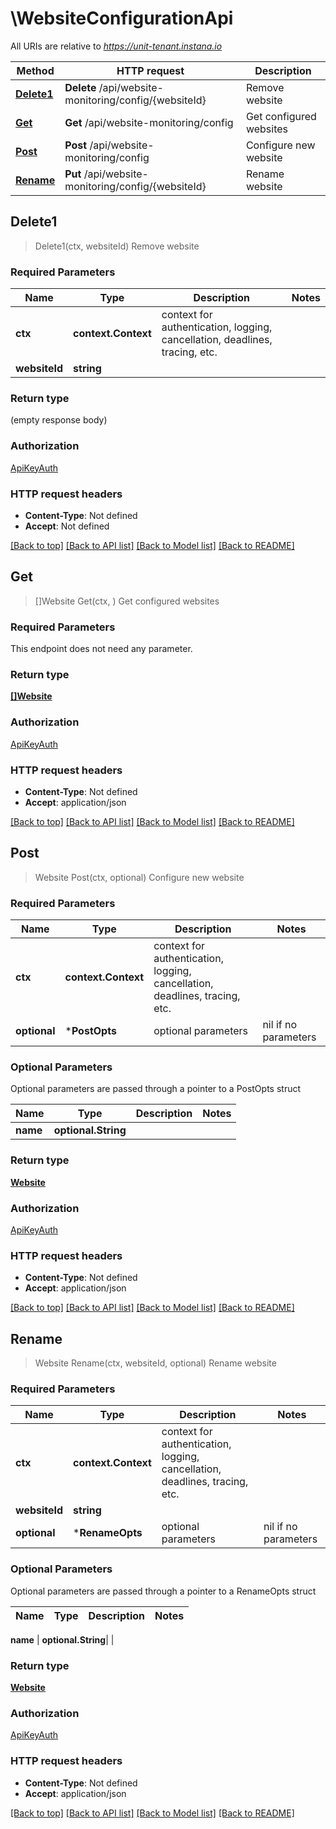 # \WebsiteConfigurationApi

All URIs are relative to *https://unit-tenant.instana.io*

Method | HTTP request | Description
------------- | ------------- | -------------
[**Delete1**](WebsiteConfigurationApi.md#Delete1) | **Delete** /api/website-monitoring/config/{websiteId} | Remove website
[**Get**](WebsiteConfigurationApi.md#Get) | **Get** /api/website-monitoring/config | Get configured websites
[**Post**](WebsiteConfigurationApi.md#Post) | **Post** /api/website-monitoring/config | Configure new website
[**Rename**](WebsiteConfigurationApi.md#Rename) | **Put** /api/website-monitoring/config/{websiteId} | Rename website



## Delete1

> Delete1(ctx, websiteId)
Remove website

### Required Parameters


Name | Type | Description  | Notes
------------- | ------------- | ------------- | -------------
**ctx** | **context.Context** | context for authentication, logging, cancellation, deadlines, tracing, etc.
**websiteId** | **string**|  | 

### Return type

 (empty response body)

### Authorization

[ApiKeyAuth](../README.md#ApiKeyAuth)

### HTTP request headers

- **Content-Type**: Not defined
- **Accept**: Not defined

[[Back to top]](#) [[Back to API list]](../README.md#documentation-for-api-endpoints)
[[Back to Model list]](../README.md#documentation-for-models)
[[Back to README]](../README.md)


## Get

> []Website Get(ctx, )
Get configured websites

### Required Parameters

This endpoint does not need any parameter.

### Return type

[**[]Website**](Website.md)

### Authorization

[ApiKeyAuth](../README.md#ApiKeyAuth)

### HTTP request headers

- **Content-Type**: Not defined
- **Accept**: application/json

[[Back to top]](#) [[Back to API list]](../README.md#documentation-for-api-endpoints)
[[Back to Model list]](../README.md#documentation-for-models)
[[Back to README]](../README.md)


## Post

> Website Post(ctx, optional)
Configure new website

### Required Parameters


Name | Type | Description  | Notes
------------- | ------------- | ------------- | -------------
**ctx** | **context.Context** | context for authentication, logging, cancellation, deadlines, tracing, etc.
 **optional** | ***PostOpts** | optional parameters | nil if no parameters

### Optional Parameters

Optional parameters are passed through a pointer to a PostOpts struct


Name | Type | Description  | Notes
------------- | ------------- | ------------- | -------------
 **name** | **optional.String**|  | 

### Return type

[**Website**](Website.md)

### Authorization

[ApiKeyAuth](../README.md#ApiKeyAuth)

### HTTP request headers

- **Content-Type**: Not defined
- **Accept**: application/json

[[Back to top]](#) [[Back to API list]](../README.md#documentation-for-api-endpoints)
[[Back to Model list]](../README.md#documentation-for-models)
[[Back to README]](../README.md)


## Rename

> Website Rename(ctx, websiteId, optional)
Rename website

### Required Parameters


Name | Type | Description  | Notes
------------- | ------------- | ------------- | -------------
**ctx** | **context.Context** | context for authentication, logging, cancellation, deadlines, tracing, etc.
**websiteId** | **string**|  | 
 **optional** | ***RenameOpts** | optional parameters | nil if no parameters

### Optional Parameters

Optional parameters are passed through a pointer to a RenameOpts struct


Name | Type | Description  | Notes
------------- | ------------- | ------------- | -------------

 **name** | **optional.String**|  | 

### Return type

[**Website**](Website.md)

### Authorization

[ApiKeyAuth](../README.md#ApiKeyAuth)

### HTTP request headers

- **Content-Type**: Not defined
- **Accept**: application/json

[[Back to top]](#) [[Back to API list]](../README.md#documentation-for-api-endpoints)
[[Back to Model list]](../README.md#documentation-for-models)
[[Back to README]](../README.md)

